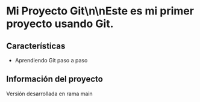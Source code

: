 # Mi Proyecto Git\n\nEste es mi primer proyecto usando Git.

## Características
- Aprendiendo Git paso a paso

## Información del proyecto
   Versión desarrollada en rama main
